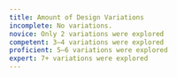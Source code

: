 ```yaml
---
title: Amount of Design Variations
incomplete: No variations.
novice: Only 2 variations were explored
competent: 3–4 variations were explored
proficient: 5–6 variations were explored
expert: 7+ variations were explored
---
```


